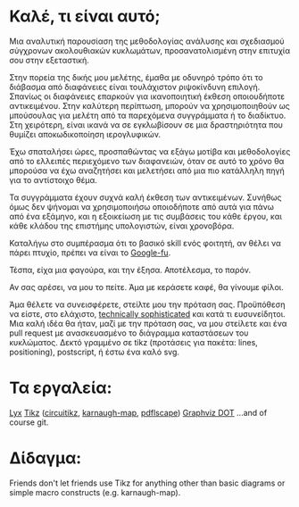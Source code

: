 # Καλέ, τι είναι αυτό;
Μια αναλυτική παρουσίαση της μεθοδολογίας ανάλυσης και σχεδιασμού σύγχρονων ακολουθιακών κυκλωμάτων, προσανατολισμένη στην επιτυχία σου στην εξεταστική.

Στην πορεία της δικής μου μελέτης, έμαθα με οδυνηρό τρόπο ότι το διάβασμα από διαφάνειες είναι τουλάχιστον ριψοκίνδυνη επιλογή. Σπανίως οι διαφάνειες επαρκούν για ικανοποιητική έκθεση οποιουδήποτε αντικειμένου. Στην καλύτερη περίπτωση, μπορούν να χρησιμοποιηθούν ως μπούσουλας για μελέτη από τα παρεχόμενα συγγράμματα ή το διαδίκτυο. Στη χειρότερη, είναι ικανά να σε εγκλωβίσουν σε μια δραστηριότητα που θυμίζει αποκωδικοποίηση ιερογλυφικών.

Έχω σπαταλήσει ώρες, προσπαθώντας να εξάγω μοτίβα και μεθοδολογίες από το ελλειπές περιεχόμενο των διαφανειών, όταν σε αυτό το χρόνο θα μπορούσα να έχω αναζητήσει και μελετήσει από μια πιο κατάλληλη πηγή για το αντίστοιχο θέμα.

Τα συγγράμματα έχουν συχνά καλή έκθεση των αντικειμένων. Συνήθως όμως δεν ψήνομαι να χρησιμοποιήσω οποιοδήποτε από αυτά για πάνω από ένα εξάμηνο, και η εξοικείωση με τις συμβάσεις του κάθε έργου, και κάθε κλάδου της επιστήμης υπολογιστών, είναι χρονοβόρα. 

Καταλήγω στο συμπέρασμα ότι το βασικό skill ενός φοιτητή, αν θέλει να πάρει πτυχίο, πρέπει να είναι το [Google-fu](https://en.wiktionary.org/wiki/Google-fu).

Τέσπα, είχα μια φαγούρα, και την έξησα. Αποτέλεσμα, το παρόν.

Αν σας αρέσει, να μου το πείτε. Άμα με κεράσετε καφέ, θα γίνουμε φίλοι.

Άμα θέλετε να συνεισφέρετε, στείλτε μου την πρόταση σας. Προϋπόθεση να είστε, στο ελάχιστο, [technically sophisticated](https://www.learnenough.com/story) και κατά τι ευσυνείδητοι. Μια καλή ιδέα θα ήταν, μαζί με την πρόταση σας, να μου στείλετε και ένα pull request με ανασκευασμένο το διάγραμμα καταστάσεων του κυκλώματος. Δεκτό γραμμένο σε tikz (προτάσεις για πακέτα: lines, positioning), postscript, ή έστω ένα καλό svg.

# Τα εργαλεία:
[Lyx](https://www.lyx.org/)
[Tikz](http://www.texample.net/tikz/) ([circuitikz](https://ctan.org/pkg/circuitikz?lang=en), [karnaugh-map](https://ctan.org/pkg/karnaugh-map?lang=en), [pdflscape](https://ctan.org/pkg/pdflscape?lang=en))
[Graphviz DOT](https://www.graphviz.org/)
...and of course git.

# Δίδαγμα:
Friends don't let friends use Tikz for anything other than basic diagrams or simple macro constructs (e.g. karnaugh-map).